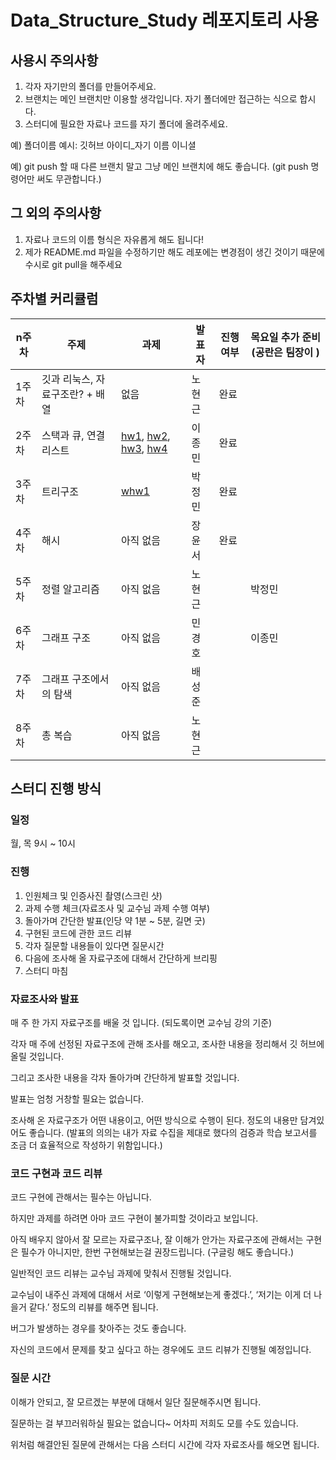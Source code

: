 # Data_Structure_Study 레포지토리 사용

## 사용시 주의사항
1. 각자 자기만의 폴더를 만들어주세요.
2. 브랜치는 메인 브랜치만 이용할 생각입니다. 자기 폴더에만 접근하는 식으로 합시다.
3. 스터디에 필요한 자료나 코드를 자기 폴더에 올려주세요.

예) 폴더이름 예시: 깃허브 아이디_자기 이름 이니셜

예) git push 할 때 다른 브랜치 말고 그냥 메인 브랜치에 해도 좋습니다. (git push 명령어만 써도 무관합니다.)

## 그 외의 주의사항
1. 자료나 코드의 이름 형식은 자유롭게 해도 됩니다!
2. 제가 README.md 파일을 수정하기만 해도 레포에는 변경점이 생긴 것이기 때문에 수시로 git pull을 해주세요

## 주차별 커리큘럼

|n주차|주제|과제|발표자|진행여부|목요일 추가 준비(공란은 팀장이 )|
|----|----|----|----|----|----|
|1주차|깃과 리눅스, 자료구조란? + 배열|없음|노현근|완료||
|2주차|스택과 큐, 연결리스트|[hw1](https://github.com/CrazyImSoFlutter/Data_Structure_Study/tree/main/CISF_NHG/hw/hw1), [hw2](https://github.com/CrazyImSoFlutter/Data_Structure_Study/tree/main/CISF_NHG/hw/hw2), [hw3](https://github.com/CrazyImSoFlutter/Data_Structure_Study/tree/main/CISF_NHG/hw/hw3), [hw4](https://github.com/CrazyImSoFlutter/Data_Structure_Study/tree/main/CISF_NHG/hw/hw4)|이종민|완료||
|3주차|트리구조|[whw1](https://github.com/CrazyImSoFlutter/Data_Structure_Study/tree/main/CISF_NHG/hw/whw1)|박정민|완료||
|4주차|해시|아직 없음|장윤서|완료||
|5주차|정렬 알고리즘|아직 없음|노현근||박정민|
|6주차|그래프 구조|아직 없음|민경호||이종민|
|7주차|그래프 구조에서의 탐색|아직 없음|배성준||
|8주차|총 복습|아직 없음|노현근||
## 스터디 진행 방식

### 일정

월, 목 9시 ~ 10시

### 진행

1. 인원체크 및 인증사진 촬영(스크린 샷)
2. 과제 수행 체크(자료조사 및 교수님 과제 수행 여부)
3. 돌아가며 간단한 발표(인당 약 1분 ~ 5분, 길면 굿)
4. 구현된 코드에 관한 코드 리뷰
5. 각자 질문할 내용들이 있다면 질문시간
6. 다음에 조사해 올 자료구조에 대해서 간단하게 브리핑
7. 스터디 마침

### 자료조사와 발표
매 주 한 가지 자료구조를 배울 것 입니다.
(되도록이면 교수님 강의 기준) 

각자 매 주에 선정된 자료구조에 관해 조사를 해오고, 조사한 내용을 정리해서 깃 허브에 올릴 것입니다.

그리고 조사한 내용을 각자 돌아가며 간단하게 발표할 것입니다.

발표는 엄청 거창할 필요는 없습니다.

조사해 온 자료구조가 어떤 내용이고, 어떤 방식으로 수행이 된다. 정도의 내용만 담겨있어도 좋습니다.
(발표의 의의는 내가 자료 수집을 제대로 했다의 검증과 학습 보고서를 조금 더 효율적으로 작성하기 위함입니다.)

### 코드 구현과 코드 리뷰
코드 구현에 관해서는 필수는 아닙니다.

하지만 과제를 하려면 아마 코드 구현이 불가피할 것이라고 보입니다.

아직 배우지 않아서 잘 모르는 자료구조나, 잘 이해가 안가는 자료구조에 관해서는 구현은 필수가 아니지만, 한번 구현해보는걸 권장드립니다.
(구글링 해도 좋습니다.)

일반적인 코드 리뷰는 교수님 과제에 맞춰서 진행될 것입니다.

교수님이 내주신 과제에 대해서 서로 ‘이렇게 구현해보는게 좋겠다.’, ‘저기는 이게 더 나을거 같다.’ 정도의 리뷰를 해주면 됩니다.

버그가 발생하는 경우를 찾아주는 것도 좋습니다.

자신의 코드에서 문제를 찾고 싶다고 하는 경우에도 코드 리뷰가 진행될 예정입니다.

### 질문 시간

이해가 안되고, 잘 모르겠는 부분에 대해서 일단 질문해주시면 됩니다.

질문하는 걸 부끄러워하실 필요는 없습니다~ 어차피 저희도 모를 수도 있습니다. 

위처럼 해결안된 질문에 관해서는 다음 스터디 시간에 각자 자료조사를 해오면 됩니다.
